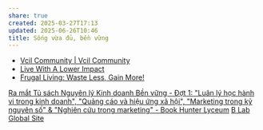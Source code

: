 ```yaml
---
share: true
created: 2025-03-27T17:13
updated: 2025-06-26T10:46
title: Sống vừa đủ, bền vững
---
```

- [Vcil Community \| Vcil Community](https://www.vcil.community/vi/about)
- [Live With A Lower Impact](https://www.reddit.com/r/ZeroWaste)  
- [Frugal Living: Waste Less, Gain More!](https://www.reddit.com/r/Frugal/wiki/index)  


[Ra mắt Tủ sách Nguyên lý Kinh doanh Bền vững - Đợt 1: "Luân lý học hành vi trong kinh doanh", "Quảng cáo và hiệu ứng xã hội", "Marketing trong kỷ nguyên số" & "Nghiên cứu trong marketing" - Book Hunter Lyceum](https://bookhunterlyceum.org/ra-mat-tu-sach-nguyen-ly-kinh-doanh-ben-vung-dot-1-luan-ly-hoc-hanh-vi-trong-kinh-doanh-quang-cao-va-hieu-ung-xa-hoi-marketing-trong-ky-nguyen-so-nghien-cuu-trong-marketing/)
[B Lab Global Site](https://www.bcorporation.net/en-us/)